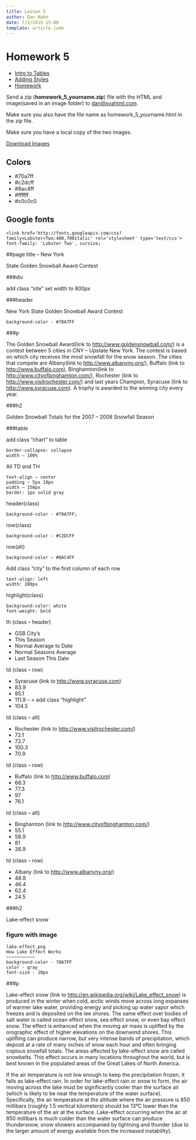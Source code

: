```yaml
---
title: Lesson 5
author: Dan Hahn
date: 7/1/2015 15:00
template: article.jade
---
```


# Homework 5

* [Intro to Tables]()
* [Adding Styles](styles.html)
* [Homework](homework.html)

Send a zip (**homework_5_yourname.zip**) file with the HTML and image(saved in an image folder) to dan@svahtml.com.

Make sure you also have the file name as homework_5_yourname.html in the zip file.

Make sure you have a local copy of the two images.

<a href="homework5-images.html" class="btn">Download Images</a>

## Colors

* \#70a7ff
* \#c2dcff
* \#8ac4ff
* \#ffffff
* \#c0c0c0

## Google fonts

    <link href='http://fonts.googleapis.com/css?family=Lobster+Two:400,700italic' rel='stylesheet' type='text/css'>
    font-family: 'Lobster Two', cursive;

##page title – New York

State Golden Snowball Award Contest

###div

  add class “site”
  set width to 800px

###header

  New York State Golden Snowball Award Contest

    background-color - #70A7FF


###p

The Golden Snowball Award(link to http://www.goldensnowball.com/) is a contest between 5 cities in CNY – Upstate New York. The contest is based on which city receives the most snowfall for the snow season. The cities that compete are Albany(link to http://www.albanyny.org/), Buffalo (link to http://www.buffalo.com), Binghamton(link to http://www.cityofbinghamton.com/), Rochester (link to http://www.visitrochester.com/) and last years Champion, Syracuse (link to http://www.syracuse.com). A trophy is awarded to the winning city every year.

###h2

Golden Snowball Totals for the 2007 – 2008 Snowfall Season

###table

add class “chart” to table

    border-collapse: collapse
    width – 100%

All TD and TH

    text-align – center
    padding – 5px 10px
    width – 150px
    border: 1px solid gray

header(class)

    background-color - #70A7FF;

row(class)

    background-color - #C2DCFF

row(alt)

    background-color – #8AC4FF

Add class “city” to the first column of each row

    text-align: left
    width: 200px

highlight(class)

    background-color: white
    font-weight: bold

th (class – header)

* GSB City’s
* This Season
* Normal Average to Date
* Normal Seasons Average
* Last Season This Date

td (class – row)

* Syracuse (link to http://www.syracuse.com)
* 83.9
* 85.1
* 111.9 – > add class “highlight”
* 104.5

td (class – alt)

* Rochester (link to http://www.visitrochester.com/)
* 72.1
* 73.7
* 100.3
* 70.9

td (class – row)

* Buffalo (link to http://www.buffalo.com)
* 66.3
* 77.3
* 97
* 76.1

td (class – alt)

* Binghamton (link to http://www.cityofbinghamton.com/)
* 55.1
* 58.9
* 81
* 36.9

td (class – row)

* Albany (link to http://www.albanyny.org/)
* 48.8
* 46.4
* 62.4
* 24.5

###h2

Lake-effect snow

### figure with image

    lake-effect.png
    How Lake Effect Works
    ~~~~~~~~~~~
    background-color - 70A7FF
    color - gray
    font-size - 10px

###p

Lake-effect snow (link to http://en.wikipedia.org/wiki/Lake_effect_snow) is produced in the winter when cold, arctic winds move across long expanses of warmer lake water, providing energy and picking up water vapor which freezes and is deposited on the lee shores. The same effect over bodies of salt water is called ocean effect snow, sea effect snow, or even bay effect snow. The effect is enhanced when the moving air mass is uplifted by the orographic effect of higher elevations on the downwind shores. This uplifting can produce narrow, but very intense bands of precipitation, which deposit at a rate of many inches of snow each hour and often bringing copious snowfall totals. The areas affected by lake-effect snow are called snowbelts. This effect occurs in many locations throughout the world, but is best known in the populated areas of the Great Lakes of North America.

If the air temperature is not low enough to keep the precipitation frozen, it falls as lake-effect rain. In order for lake-effect rain or snow to form, the air moving across the lake must be significantly cooler than the surface air (which is likely to be near the temperature of the water surface). Specifically, the air temperature at the altitude where the air pressure is 850 millibars (roughly 1.5 vertical kilometers) should be 13°C lower than the temperature of the air at the surface. Lake-effect occurring when the air at 850 millibars is much colder than the water surface can produce thundersnow, snow showers accompanied by lightning and thunder (due to the larger amount of energy available from the increased instability).

<div class="homework-view" data-lesson="lesson5"></div>
